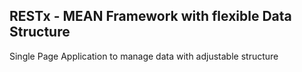## RESTx - MEAN Framework with flexible Data Structure

Single Page Application to manage data with adjustable structure